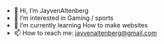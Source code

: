- 👋 Hi, I’m JayvenAltenberg
- 👀 I’m interested in Gaming / sports
- 🌱 I’m currently learning How to make websites
- 📫 How to reach me: jayvenaltenberg@gmail.com

<!---
JayvenAltenberg/JayvenAltenberg is a ✨ special ✨ repository because its `README.md` (this file) appears on your GitHub profile.
You can click the Preview link to take a look at your changes.
--->
